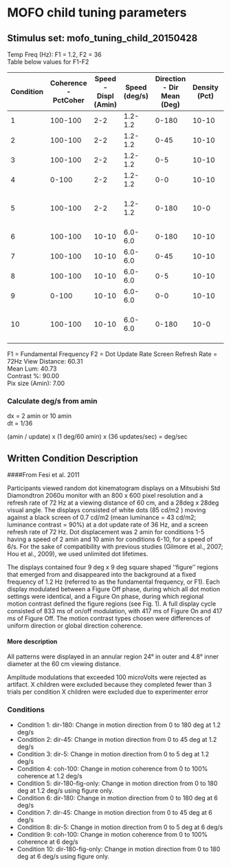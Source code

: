 # MOFO child tuning parameters
## Stimulus set: mofo_tuning_child_20150428


Temp Freq (Hz): F1 = 1.2, F2 = 36  
Table below values for F1-F2  

|  Condition | Coherence - PctCoher   | Speed - Displ (Amin)  | Speed (deg/s)| Direction - Dir Mean (Deg)  |  Density (Pct) | Notes|
|---|---|---|---|---|---|---|
| 1 |100-100 |2-2 |1.2-1.2|0-180 |10-10 | dir-180|
| 2 |100-100 |2-2 |1.2-1.2|0-45  |10-10 | dir-45 |
| 3 |100-100 |2-2 |1.2-1.2|0-5   |10-10 | dir-5|
| 4 |0-100   |2-2 |1.2-1.2|0-0   |10-10 | coh-100|
| 5 |100-100 |2-2 |1.2-1.2|0-180 |10-0  |dir-180-figure only|
| 6 |100-100 |10-10|6.0-6.0|0-180 |10-10 | dir-180|
| 7 |100-100 |10-10|6.0-6.0|0-45  |10-10 | dir-45|
| 8 |100-100 |10-10|6.0-6.0|0-5   |10-10 | dir-5|
| 9 |0-100   |10-10|6.0-6.0|0-0   |10-10 | coh-100|
| 10|100-100 |10-10|6.0-6.0|0-180 |10-0  |dir-180-figure only |

F1 = Fundamental Frequency
F2 = Dot Update Rate
Screen Refresh Rate = 72Hz
View Distance: 60.31  
Mean Lum: 40.73  
Contrast %: 90.00  
Pix size (Amin): 7.00  

### Calculate deg/s from amin

dx = 2 amin or 10 amin  
dt = 1/36

(amin / update) x (1 deg/60 amin) x (36 updates/sec) = deg/sec     


## Written Condition Description


####From Fesi et al. 2011

Participants viewed random dot kinematogram displays on a Mitsubishi Std Diamondtron 2060u monitor with an 800 x 600 pixel resolution and a refresh rate of 72 Hz at a viewing distance of 60 cm, and a 28deg x 28deg visual angle. The displays consisted of white dots (85 cd/m2 ) moving against a black screen of 0.7 cd/m2 (mean luminance = 43 cd/m2; luminance contrast = 90%) at a dot update rate of 36 Hz, and a screen refresh rate of 72 Hz. Dot displacement was 2 amin for conditions 1-5 having a speed of 2 amin and 10 amin for conditions 6-10, for a speed of 6/s. For the sake of compatibility with previous studies (Gilmore et al., 2007; Hou et al., 2009), we used unlimited dot lifetimes.

The displays contained four 9 deg x 9 deg square shaped ‘‘figure’’ regions that emerged from and disappeared into the background at a fixed frequency of 1.2 Hz (referred to as the fundamental frequency, or F1). Each display modulated between a Figure Off phase, during which all dot motion settings were identical, and a Figure On phase, during which regional motion contrast defined the figure regions (see Fig. 1). A full display cycle consisted of 833 ms of on/off modulation, with 417 ms of Figure On and 417 ms of Figure Off. The motion contrast types chosen were differences of uniform direction or global direction coherence.

#### More description

All patterns were displayed in an annular region 24° in outer and 4.8° inner diameter at the 60 cm viewing distance.

Amplitude modulations that exceeded 100 microVolts were rejected as artifact.
X children were excluded because they completed fewer than 3 trials per condition
X children were excluded due to experimenter error


### Conditions

- Condition 1: dir-180: Change in motion direction from 0 to 180 deg at 1.2 deg/s  
- Condition 2: dir-45: Change in motion direction from 0 to 45 deg at 1.2 deg/s  
- Condition 3: dir-5: Change in motion direction from 0 to 5 deg at 1.2 deg/s  
- Condition 4: coh-100: Change in motion coherence from 0 to 100% coherence at 1.2 deg/s  
- Condition 5: dir-180-fig-only: Change in motion direction from 0 to 180 deg at 1.2 deg/s using figure only.  
- Condition 6: dir-180: Change in motion direction from 0 to 180 deg at 6 deg/s  
- Condition 7: dir-45: Change in motion direction from 0 to 45 deg at 6 deg/s  
- Condition 8: dir-5: Change in motion direction from 0 to 5 deg at 6 deg/s  
- Condition 9: coh-100: Change in motion coherence from 0 to 100% coherence at 6 deg/s  
- Condition 10: dir-180-fig-only: Change in motion direction from 0 to 180 deg at 6 deg/s using figure only.  
